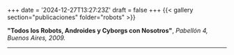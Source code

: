 +++
date = '2024-12-27T13:27:23Z'
draft = false
+++
{{< gallery section="publicaciones" folder="robots" >}}

**"Todos los Robots, Androides y Cyborgs con Nosotros"**,
*Pabellón 4, Buenos Aires, 2009.*

---
